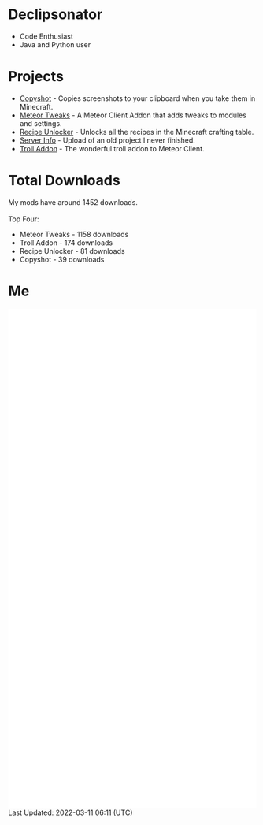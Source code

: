 # Declipsonator
- Code Enthusiast
- Java and Python user
# Projects
- [Copyshot](https://github.com/Declipsonator/Copyshot) - Copies screenshots to your clipboard when you take them in Minecraft.
- [Meteor Tweaks](https://github.com/Declipsonator/Meteor-Tweaks) - A Meteor Client Addon that adds tweaks to modules and settings.
- [Recipe Unlocker](https://github.com/Declipsonator/Recipe-Unlocker) - Unlocks all the recipes in the Minecraft crafting table.
- [Server Info](https://github.com/Declipsonator/Server-Info) - Upload of an old project I never finished.
- [Troll Addon](https://github.com/Declipsonator/Troll-Addon) - The wonderful troll addon to Meteor Client.


# Total Downloads
My mods have around 1452 downloads. \
\
Top Four:
- Meteor Tweaks - 1158 downloads  
- Troll Addon - 174 downloads  
- Recipe Unlocker - 81 downloads  
- Copyshot - 39 downloads  


# Me
<img align="center" src="/github-metrics.svg" alt="Metrics">
Last Updated: 2022-03-11 06:11 (UTC)
